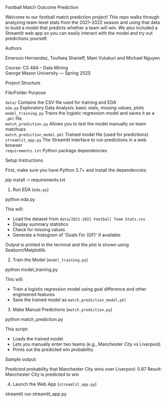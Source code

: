 Football Match Outcome Prediction

Welcome to our football match prediction project! This repo walks through analyzing team-level stats from the 2021–2022 season and using that data to build a model that predicts whether a team will win. We also included a Streamlit web app so you can easily interact with the model and try out predictions yourself.

 Authors

Emerson Hernandez, Toufeeq Sharieff, Mani Vutukuri and Michael Nguyen

Course: CS 484 – Data Mining  
George Mason University — Spring 2025

 Project Structure

File/Folder                 Purpose                                                                 

 `data/`                    Contains the CSV file used for training and EDA                        
 `eda.py`                   Exploratory Data Analysis: basic stats, missing values, plots          
 `model_training.py`        Trains the logistic regression model and saves it as a `.pkl` file     
 `match_prediction.py`      Allows you to test the model manually on team matchups                 
 `match_prediction_model.pkl`  Trained model file (used for predictions)                          
 `streamlit_app.py`         The Streamlit interface to run predictions in a web browser            
 `requirements.txt`         Python package dependencies                                                  


 Setup Instructions

First, make sure you have Python 3.7+ and install the dependencies:


pip install -r requirements.txt


 1. Run EDA (`eda.py`)


python eda.py


This will:
- Load the dataset from `data/2021-2022 Football Team Stats.csv`
- Display summary statistics
- Check for missing values
- Generate a histogram of 'Goals For (GF)' if available

Output is printed in the terminal and the plot is shown using Seaborn/Matplotlib.

 2. Train the Model (`model_training.py`)

python model_training.py


This will:
- Train a logistic regression model using goal difference and other engineered features
- Save the trained model as `match_prediction_model.pkl`

 3. Make Manual Predictions (`match_prediction.py`)


python match_prediction.py 


This script:
- Loads the trained model
- Lets you manually enter two teams (e.g., Manchester City vs Liverpool)
- Prints out the predicted win probability

Sample output:


Predicted probability that Manchester City wins over Liverpool: 0.87
Result: Manchester City is predicted to win


4. Launch the Web App (`streamlit_app.py`)


streamlit run streamlit_app.py


